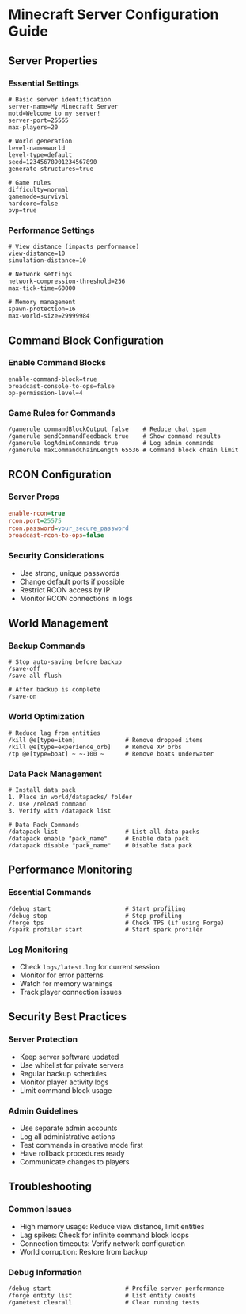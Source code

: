 # Minecraft Server Configuration Guide

## Server Properties

### Essential Settings

```properties
# Basic server identification
server-name=My Minecraft Server
motd=Welcome to my server!
server-port=25565
max-players=20

# World generation
level-name=world
level-type=default
seed=12345678901234567890
generate-structures=true

# Game rules
difficulty=normal
gamemode=survival
hardcore=false
pvp=true
```

### Performance Settings

```properties
# View distance (impacts performance)
view-distance=10
simulation-distance=10

# Network settings
network-compression-threshold=256
max-tick-time=60000

# Memory management
spawn-protection=16
max-world-size=29999984
```

## Command Block Configuration

### Enable Command Blocks

```properties
enable-command-block=true
broadcast-console-to-ops=false
op-permission-level=4
```

### Game Rules for Commands

```minecraft
/gamerule commandBlockOutput false    # Reduce chat spam
/gamerule sendCommandFeedback true    # Show command results
/gamerule logAdminCommands true       # Log admin commands
/gamerule maxCommandChainLength 65536 # Command block chain limit
```

## RCON Configuration

### Server Props

```ini
enable-rcon=true
rcon.port=25575
rcon.password=your_secure_password
broadcast-rcon-to-ops=false
```

### Security Considerations

- Use strong, unique passwords
- Change default ports if possible
- Restrict RCON access by IP
- Monitor RCON connections in logs

## World Management

### Backup Commands

```minecraft
# Stop auto-saving before backup
/save-off
/save-all flush

# After backup is complete
/save-on
```

### World Optimization

```minecraft
# Reduce lag from entities
/kill @e[type=item]              # Remove dropped items
/kill @e[type=experience_orb]    # Remove XP orbs
/tp @e[type=boat] ~ ~-100 ~      # Remove boats underwater
```

### Data Pack Management

```minecraft
# Install data pack
1. Place in world/datapacks/ folder
2. Use /reload command
3. Verify with /datapack list

# Data Pack Commands
/datapack list                   # List all data packs
/datapack enable "pack_name"     # Enable data pack
/datapack disable "pack_name"    # Disable data pack
```

## Performance Monitoring

### Essential Commands

```minecraft
/debug start                     # Start profiling
/debug stop                      # Stop profiling
/forge tps                       # Check TPS (if using Forge)
/spark profiler start            # Start spark profiler
```

### Log Monitoring

- Check `logs/latest.log` for current session
- Monitor for error patterns
- Watch for memory warnings
- Track player connection issues

## Security Best Practices

### Server Protection

- Keep server software updated
- Use whitelist for private servers
- Regular backup schedules
- Monitor player activity logs
- Limit command block usage

### Admin Guidelines

- Use separate admin accounts
- Log all administrative actions
- Test commands in creative mode first
- Have rollback procedures ready
- Communicate changes to players

## Troubleshooting

### Common Issues

- High memory usage: Reduce view distance, limit entities
- Lag spikes: Check for infinite command block loops
- Connection timeouts: Verify network configuration
- World corruption: Restore from backup

### Debug Information

```minecraft
/debug start                     # Profile server performance
/forge entity list               # List entity counts
/gametest clearall               # Clear running tests
```
